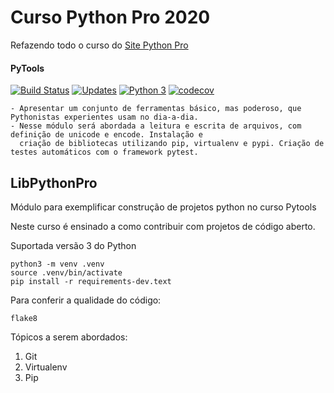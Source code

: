 # Curso Python Pro 2020
 Refazendo todo o curso do [Site Python Pro](https://www.python.pro.br)

#### PyTools
[![Build Status](https://travis-ci.org/wherculano/libpythonpro-2020.svg?branch=master)](https://travis-ci.org/wherculano/libpythonpro-2020)
[![Updates](https://pyup.io/repos/github/wherculano/libpythonpro-2020/shield.svg)](https://pyup.io/repos/github/wherculano/libpythonpro-2020/)
[![Python 3](https://pyup.io/repos/github/wherculano/libpythonpro-2020/python-3-shield.svg)](https://pyup.io/repos/github/wherculano/libpythonpro-2020/)
[![codecov](https://codecov.io/gh/wherculano/libpythonpro-2020/branch/master/graph/badge.svg)](https://codecov.io/gh/wherculano/libpythonpro-2020)

    - Apresentar um conjunto de ferramentas básico, mas poderoso, que Pythonistas experientes usam no dia-a-dia.
    - Nesse módulo será abordada a leitura e escrita de arquivos, com definição de unicode e encode. Instalação e
      criação de bibliotecas utilizando pip, virtualenv e pypi. Criação de testes automáticos com o framework pytest.

## LibPythonPro
Módulo para exemplificar construção de projetos python no curso Pytools

Neste curso é ensinado a como contribuir com projetos de código aberto.

Suportada versão 3 do Python
```console
python3 -m venv .venv
source .venv/bin/activate
pip install -r requirements-dev.text
```

Para conferir a qualidade do código:
```console
flake8
```    

Tópicos a serem abordados:    
1. Git
1. Virtualenv
1. Pip


